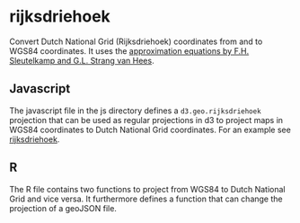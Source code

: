 rijksdriehoek
=============

Convert Dutch National Grid (Rijksdriehoek) coordinates from and to WGS84 coordinates. It uses the
<a href="http://www.dekoepel.nl/pdf/Transformatieformules.pdf">approximation equations by F.H. 
Sleutelkamp and G.L. Strang van Hees</a>.


Javascript
----------

The javascript file in the js directory defines a `d3.geo.rijksdriehoek` projection that can be 
used as regular projections in d3 to project maps in WGS84 coordinates to Dutch National Grid
coordinates. For an example see <a href="http://www.iostream.nl/pages/rijksdriehoek/">rijksdriehoek</a>.

R
-

The R file contains two functions to project from WGS84 to Dutch National Grid and vice versa. It
furthermore defines a function that can change the projection of a geoJSON file.

